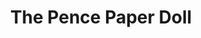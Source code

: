 ---
pid: lld18
title: The Pence Paper Doll
location_transcription: The Gayborhood
coordinates: "[-75.161916475028, 39.948272930522]"
zipcode: '19125'
gen_neighborhood: River Wards
neighborhood: Fishtown,Kensington
outside_phl: 
age: '25'
age_range: 20-29
instagram: 
image_file_name: lld_18.jpg
proposal_transcription: Penn Dress-Up Statue
topic: Person,Politics
topic_summary: 0, 0
type: Other No Form
keywords_other: 
credit: Erica Summers
image_labels: |-
  Please excuse the fact that I look a lot more like Donald Trump
  *Complete with wigs, clothes, shoes*
twitter: 
facebook: 
permalink: "/monuments/lld18/"
layout: item-page
---